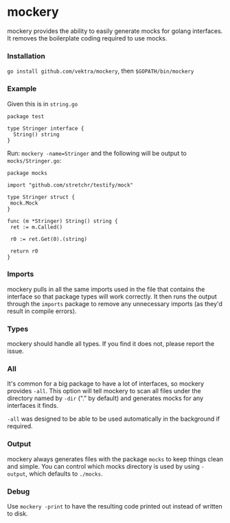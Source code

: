 mockery
=======

mockery provides the ability to easily generate mocks for golang interfaces. It removes
the boilerplate coding required to use mocks.

### Installation

`go install github.com/vektra/mockery`, then `$GOPATH/bin/mockery`

### Example

Given this is in `string.go`

```
package test

type Stringer interface {
  String() string
}
```

Run: `mockery -name=Stringer` and the following will be output to `mocks/Stringer.go`:

```
package mocks

import "github.com/stretchr/testify/mock"

type Stringer struct {
 mock.Mock
}

func (m *Stringer) String() string {
 ret := m.Called()

 r0 := ret.Get(0).(string)

 return r0
}
```

### Imports

mockery pulls in all the same imports used in the file that contains the interface so
that package types will work correctly. It then runs the output through the `imports` 
package to remove any unnecessary imports (as they'd result in compile errors).

### Types

mockery should handle all types. If you find it does not, please report the issue.

### All

It's common for a big package to have a lot of interfaces, so mockery provides `-all`.
This option will tell mockery to scan all files under the directory named by `-dir` ("." by default)
and generates mocks for any interfaces it finds.

`-all` was designed to be able to be used automatically in the background if required.

### Output

mockery always generates files with the package `mocks` to keep things clean and simple.
You can control which mocks directory is used by using `-output`, which defaults to `./mocks`.

### Debug

Use `mockery -print` to have the resulting code printed out instead of written to disk.
